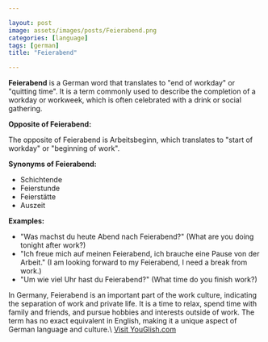 ```yaml
---

layout: post
image: assets/images/posts/Feierabend.png
categories: [language]
tags: [german]
title: "Feierabend"

---
```


**Feierabend** is a German word that translates to "end of workday" or "quitting time". It is a term commonly used to describe the completion of a workday or workweek, which is often celebrated with a drink or social gathering.

**Opposite of Feierabend:**

The opposite of Feierabend is Arbeitsbeginn, which translates to "start of workday" or "beginning of work".

**Synonyms of Feierabend:**

- Schichtende
- Feierstunde
- Feierstätte
- Auszeit

**Examples:**

- "Was machst du heute Abend nach Feierabend?" (What are you doing tonight after work?)
- "Ich freue mich auf meinen Feierabend, ich brauche eine Pause von der Arbeit." (I am looking forward to my Feierabend, I need a break from work.)
- "Um wie viel Uhr hast du Feierabend?" (What time do you finish work?)

In Germany, Feierabend is an important part of the work culture, indicating the separation of work and private life. It is a time to relax, spend time with family and friends, and pursue hobbies and interests outside of work. The term has no exact equivalent in English, making it a unique aspect of German language and culture.\ <a id="yg-widget-0" class="youglish-widget" data-query="Feierabend" data-lang="german" data-components="8412" data-auto-start="0" data-bkg-color="theme_light" data-title="How%20to%20pronounce%20Feierabend%20in%20German"  rel="nofollow" href="https://youglish.com">Visit YouGlish.com</a><script async src="https://youglish.com/public/emb/widget.js" charset="utf-8"></script>